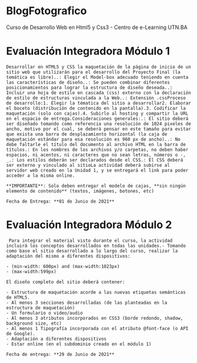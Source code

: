 # BlogFotografico
Curso de Desarrollo Web en Html5 y Css3 - Centro de e-Learning UTN.BA

# Evaluación Integradora Módulo 1

    Desarrollar en HTML5 y CSS la maquetación de la página de inicio de un sitio web que utilizarán para el desarrollo del Proyecto Final (la temática es libre)..: Elegir el Model-box adecuado teniendo en cuenta las características de diseño..: Se pueden combinar diferentes posicionamientos para lograr la estructura de diseño deseada..: Incluir una hoja de estilo en cascada (css) externo con la declaración de estilo de estructuras vinculada a la Web..: Extensión .cssProceso de desarrollo:1. Elegir la tématica del sitio a desarrollar2. Elaborar el boceto (distribución de contenido en la pantalla).3. Codificar la maquetación (solo con cajas).4. Subirlo al hosting y compartir la URL en el espacio de entrega.Consideraciones generales:.: El sitio deberá ser diseñado tomando como referencia una resolución de 1024 pixeles de ancho, motivo por el cual, se deberá pensar en este tamaño para evitar que exista una barra de desplazamiento horizontal (la caja de maquetación estándar para esa resolución es 960 px de ancho)..: No debe faltarle el título del documento al archivo HTML en la barra de títulos.: En los nombres de los archivos y/o carpetas, no deben haber espacios, ni acentos, ni caracteres que no sean letras, números o -, _.: Los estilos deberán ser declarados desde el CSS.: El CSS deberá ser externo y vinculado al sitioLa actividad deberá subirse al servidor web creado en la Unidad 1, y se entregará el link para poder acceder a la misma online.

    **IMPORTANTE**: Solo deben entregar el modelo de cajas, **sin ningún elemento de contenido** (textos, imágenes, botones, etc)

    Fecha de Entrega: **01 de Junio de 2021**


# Evaluación Integradora Módulo 2
    
     Para integrar el material visto durante el curso, la actividad incluirá los conceptos desarrollados en todas las unidades.- Tomando como base el sitio desarrollado a lo largo del curso, realizar la adaptación del mismo a diferentes dispositivos:

    - (min-width: 600px) and (max-width:1023px)
    - (max-width:599px)

    El diseño completo del sitio deberá contener:

    - Estructura de maquetación acorde a las nuevas etiquetas semánticas de HTML5.
    - Al menos 3 secciones desarrolladas (de las planteadas en la estructura de maquetación)
    - Un formulario o video/audio
    - Al menos 3 atributos incorporados en CSS3 (borde redondo, shadow, background size, etc)
    - Al menos 1 Tipografía incorporada con el atributo @font-face (o API de Google).
    - Adaptación a diferentes dispositivos
    - Estar online (en el subdominio creado en el módulo 1)

    Fecha de entrega: **29 de Junio de 2021**
